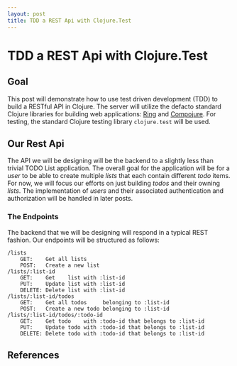 ```yaml
---
layout: post
title: TDD a REST Api with Clojure.Test
---
```


# TDD a REST Api with Clojure.Test

## Goal

This post will demonstrate how to use test driven development (TDD) to build
a RESTful API in Clojure. The server will utilize the defacto standard Clojure
libraries for building web applications: [Ring][1] and [Compojure][2]. For testing, the
standard Clojure testing library `clojure.test` will be used.

## Our Rest Api

The API we will be designing will be the backend to a slightly less than trivial TODO
List application. The overall goal for the application will be for a *user* to be able
to create multiple *lists* that each contain different *todo* items. For now, we will
focus our efforts on just building *todos* and their owning *lists*. The implementation
of *users* and their associated authentication and authorization will be handled in
later posts.

### The Endpoints

The backend that we will be designing will respond in a typical REST fashion.
Our endpoints will be structured as follows:

```
/lists
    GET:    Get all lists
    POST:   Create a new list
/lists/:list-id
    GET:    Get    list with :list-id
    PUT:    Update list with :list-id
    DELETE: Delete list with :list-id
/lists/:list-id/todos
    GET:    Get all todos     belonging to :list-id
    POST:   Create a new todo belonging to :list-id
/lists/:list-id/todos/:todo-id
    GET:    Get todo    with :todo-id that belongs to :list-id
    PUT:    Update todo with :todo-id that belongs to :list-id
    DELETE: Delete todo with :todo-id that belongs to :list-id
```

## References

[1]: https://github.com/ring-clojure/ring
[2]: https://github.com/weavejester/compojure
